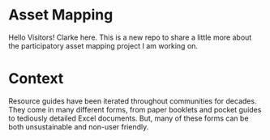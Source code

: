# Asset Mapping

Hello Visitors! Clarke here. This is a new repo to share a little more about the participatory asset mapping project I am working on.

# Context

Resource guides have been iterated throughout communities for decades. They come in many different forms, from paper booklets and pocket guides to tediously detailed Excel documents. But, many of these forms can be both unsustainable and non-user friendly.  

